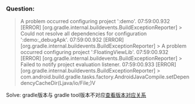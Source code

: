 ### Question:
> A problem occurred configuring project ':demo'.
07:59:00.932 [ERROR] [org.gradle.internal.buildevents.BuildExceptionReporter] > Could not resolve all dependencies for configuration ':demo:_debugApk'.
07:59:00.932 [ERROR] [org.gradle.internal.buildevents.BuildExceptionReporter]    > A problem occurred configuring project ':FloatingViewLib'.
07:59:00.932 [ERROR] [org.gradle.internal.buildevents.BuildExceptionReporter]       > Failed to notify project evaluation listener.
07:59:00.933 [ERROR] [org.gradle.internal.buildevents.BuildExceptionReporter]          > com.android.build.gradle.tasks.factory.AndroidJavaCompile.setDependencyCacheDir(Ljava/io/File;)V

Solve: gradle版本与 gradle tool版本不对应[查看版本对应关系](https://developer.android.google.cn/studio/releases/gradle-plugin#3-2-0)
